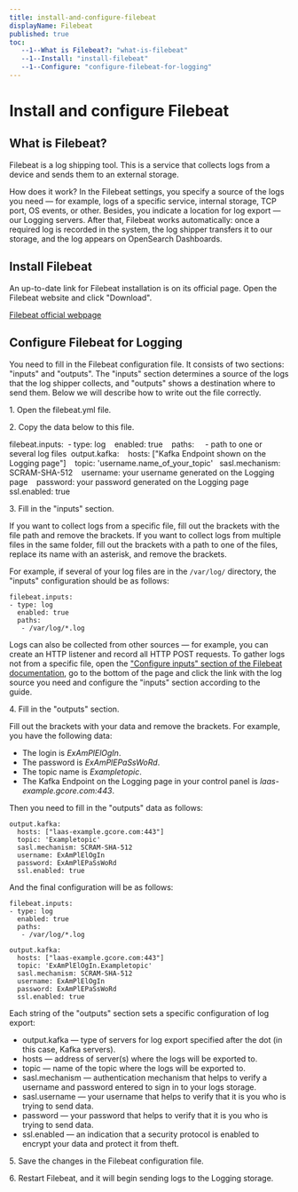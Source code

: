 ```yaml
---
title: install-and-configure-filebeat
displayName: Filebeat
published: true
toc:
   --1--What is Filebeat?: "what-is-filebeat"
   --1--Install: "install-filebeat"
   --1--Configure: "configure-filebeat-for-logging"
---
```

# Install and configure Filebeat

## What is Filebeat?  

Filebeat is a log shipping tool. This is a service that collects logs from a device and sends them to an external storage.  

How does it work? In the Filebeat settings, you specify a source of the logs you need — for example, logs of a specific service, internal storage, TCP port, OS events, or other. Besides, you indicate a location for log export — our Logging servers. After that, Filebeat works automatically: once a required log is recorded in the system, the log shipper transfers it to our storage, and the log appears on OpenSearch Dashboards.  

## Install Filebeat  

An up-to-date link for Filebeat installation is on its official page. Open the Filebeat website and click "Download".  

<a href="https://www.elastic.co/beats/filebeat" target="_blank">Filebeat official webpage</a> 

## Configure Filebeat for Logging  

You need to fill in the Filebeat configuration file. It consists of two sections: "inputs" and "outputs". The "inputs" section determines a source of the logs that the log shipper collects, and "outputs" shows a destination where to send them. Below we will describe how to write out the file correctly.  

1\. Open the filebeat.yml file.

2\. Copy the data below to this file. 

<code-block>
filebeat.inputs:   
- type: log   
  enabled: true   
  paths:   
   - <span style="color:#FF5913">path to one or several log files</span>    
output.kafka:   
  hosts: ["<span style="color:#FF5913">Kafka Endpoint shown on the Logging page</span>"]   
  topic: '<span style="color:#FF5913">username.name_of_your_topic</span>'  
  sasl.mechanism: SCRAM-SHA-512   
  username: <span style="color:#FF5913">your username generated on the Logging page</span>   
  password: <span style="color:#FF5913">your password generated on the Logging page</span>   
  ssl.enabled: <span style="color:#FF5913">true</span> 
</code-block>

3\. Fill in the "inputs" section.

If you want to collect logs from a specific file, fill out the brackets with the file path and remove the brackets. If you want to collect logs from multiple files in the same folder, fill out the brackets with a path to one of the files, replace its name with an asterisk, and remove the brackets.

For example, if several of your log files are in the ```/var/log/``` directory, the "inputs" configuration should be as follows: 

```
filebeat.inputs:   
- type: log   
  enabled: true   
  paths:   
   - /var/log/*.log 
```

Logs can also be collected from other sources — for example, you can create an HTTP listener and record all HTTP POST requests. To gather logs not from a specific file, open the <a href="https://www.elastic.co/guide/en/beats/filebeat/current/configuration-filebeat-options.html" target="_blank">"Configure inputs" section of the Filebeat documentation</a>, go to the bottom of the page and click the link with the log source you need and configure the "inputs" section according to the guide.  

4\. Fill in the "outputs" section.

Fill out the brackets with your data and remove the brackets. For example, you have the following data:

- The login is *ExAmPlElOgIn*.
- The password is *ExAmPlEPaSsWoRd*.
- The topic name is *Exampletopic*.
- The Kafka Endpoint on the Logging page in your control panel is *laas-example.gcore.com:443*.

Then you need to fill in the "outputs" data as follows:

```
output.kafka:   
  hosts: ["laas-example.gcore.com:443"]   
  topic: 'Exampletopic'   
  sasl.mechanism: SCRAM-SHA-512   
  username: ExAmPlElOgIn   
  password: ExAmPlEPaSsWoRd   
  ssl.enabled: true 
```

And the final configuration will be as follows: 

```
filebeat.inputs: 
- type: log 
  enabled: true 
  paths: 
   - /var/log/*.log 

output.kafka: 
  hosts: ["laas-example.gcore.com:443"] 
  topic: 'ExAmPlElOgIn.Exampletopic' 
  sasl.mechanism: SCRAM-SHA-512 
  username: ExAmPlElOgIn 
  password: ExAmPlEPaSsWoRd 
  ssl.enabled: true
```

Each string of the "outputs" section sets a specific configuration of log export:

- output.kafka — type of servers for log export specified after the dot (in this case, Kafka servers).  
- hosts — address of server(s) where the logs will be exported to.  
- topic — name of the topic where the logs will be exported to.  
- sasl.mechanism — authentication mechanism that helps to verify a username and password entered to sign in to your logs storage.  
- sasl.username — your username that helps to verify that it is you who is trying to send data.  
- password — your password that helps to verify that it is you who is trying to send data.  
- ssl.enabled — an indication that a security protocol is enabled to encrypt your data and protect it from theft.  

5\. Save the changes in the Filebeat configuration file.

6\. Restart Filebeat, and it will begin sending logs to the Logging storage.